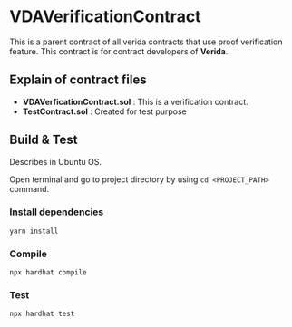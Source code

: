 # VDAVerificationContract

This is a parent contract of all verida contracts that use proof verification feature.
This contract is for contract developers of **Verida**.

## Explain of contract files

- **VDAVerficationContract.sol** : This is a verification contract.
- **TestContract.sol** : Created for test purpose
## Build & Test
Describes in Ubuntu OS.

Open terminal and go to project directory by using `cd <PROJECT_PATH>` command.
### Install dependencies
```
yarn install
```
### Compile
```
npx hardhat compile
```
### Test
```
npx hardhat test
```